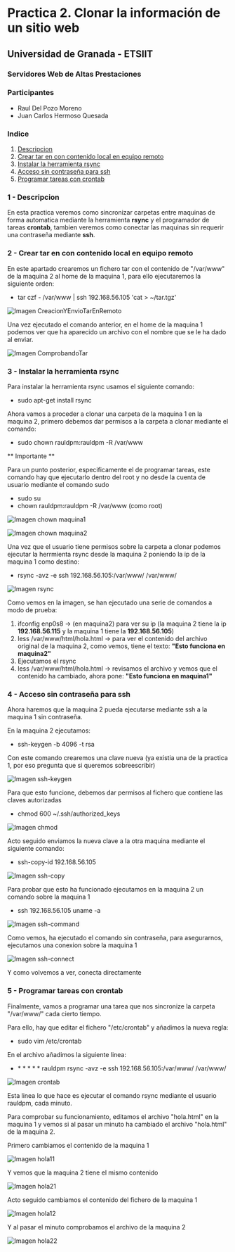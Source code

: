 # Practica 2. Clonar la información de un sitio web #
 
## Universidad de Granada - ETSIIT ##
### Servidores Web de Altas Prestaciones ###

### Participantes ###

- Raul Del Pozo Moreno
- Juan Carlos Hermoso Quesada

### Indice ###

1. [Descripcion](#id1)
2. [Crear tar en con contenido local en equipo remoto](#id2)
3. [Instalar la herramienta rsync](#id3)
4. [Acceso sin contraseña para ssh](#id4)
5. [Programar tareas con crontab](#id5)

### 1 - Descripcion <a name="id1"></a>

En esta practica veremos como sincronizar carpetas entre maquinas de forma automatica mediante la herramienta **rsync** y el programador de tareas **crontab**, tambien veremos como conectar las maquinas sin requerir una contraseña mediante **ssh**.

### 2 - Crear tar en con contenido local en equipo remoto <a name="id2"></a>

En este apartado crearemos un fichero tar con el contenido de "/var/www" de la maquina 2 al home de la maquina 1, para ello ejecutaremos la siguiente orden:

- tar czf - /var/www | ssh 192.168.56.105 'cat > ~/tar.tgz'

![Imagen CreacionYEnvioTarEnRemoto](https://github.com/rauldpm/SWAP1718/blob/master/Practica2/Imagenes/enviandoArchivo.png "Imagen CreacionYEnvioTarEnRemoto")

Una vez ejecutado el comando anterior, en el home de la maquina 1 podemos ver que ha aparecido un archivo con el nombre que se le ha dado al enviar.

![Imagen ComprobandoTar](https://github.com/rauldpm/SWAP1718/blob/master/Practica2/Imagenes/archivoRecibido.png "Imagen ComprobandoTar")


### 3 - Instalar la herramienta rsync <a name="id3"></a>

Para instalar la herramienta rsync usamos el siguiente comando:

- sudo apt-get install rsync

Ahora vamos a proceder a clonar una carpeta de la maquina 1 en la maquina 2, primero debemos dar permisos a la carpeta a clonar mediante el comando:

- sudo chown rauldpm:rauldpm -R /var/www

** Importante ** 

Para un punto posterior, especificamente el de programar tareas, este comando hay que ejecutarlo dentro del root y no desde la cuenta de usuario mediante el comando sudo

- sudo su
- chown rauldpm:rauldpm -R /var/www (como root)

![Imagen chown maquina1](https://github.com/rauldpm/SWAP1718/blob/master/Practica2/Imagenes/chown1.png "Imagen chown maquina 1")

![Imagen chown maquina2](https://github.com/rauldpm/SWAP1718/blob/master/Practica2/Imagenes/chown2.png "Imagen chown maquina 2")

Una vez que el usuario tiene permisos sobre la carpeta a clonar podemos ejecutar la herrmienta rsync desde la maquina 2 poniendo la ip de la maquina 1 como destino:

- rsync -avz -e ssh 192.168.56.105:/var/www/ /var/www/

![Imagen rsync](https://github.com/rauldpm/SWAP1718/blob/master/Practica2/Imagenes/rsyncMaquina1a2.png "Imagen rsync")

Como vemos en la imagen, se han ejecutado una serie de comandos a modo de prueba:

1. ifconfig enp0s8 -> (en maquina2) para ver su ip (la maquina 2 tiene la ip **192.168.56.115** y la maquina 1 tiene la **192.168.56.105**)
2. less /var/www/html/hola.html -> para ver el contenido del archivo original de la maquina 2, como vemos, tiene el texto: **"Esto funciona en maquina2"**
3. Ejecutamos el rsync
4. less /var/www/html/hola.html -> revisamos el archivo y vemos que el contenido ha cambiado, ahora pone: **"Esto funciona en maquina1"**


### 4 - Acceso sin contraseña para ssh <a name="id4"></a>

Ahora haremos que la maquina 2 pueda ejecutarse mediante ssh a la maquina 1 sin contraseña.

En la maquina 2 ejecutamos:

- ssh-keygen -b 4096 -t rsa

Con este comando crearemos una clave nueva (ya existia una de la practica 1, por eso pregunta que si queremos sobreescribir)

![Imagen ssh-keygen](https://github.com/rauldpm/SWAP1718/blob/master/Practica2/Imagenes/ssh-keygen.png "Imagen ssh-keygen")

Para que esto funcione, debemos dar permisos al fichero que contiene las claves autorizadas

- chmod 600 ~/.ssh/authorized_keys

![Imagen chmod](https://github.com/rauldpm/SWAP1718/blob/master/Practica2/Imagenes/chmod.png "Imagen chmod")

Acto seguido enviamos la nueva clave a la otra maquina mediante el siguiente comando:

- ssh-copy-id 192.168.56.105

![Imagen ssh-copy](https://github.com/rauldpm/SWAP1718/blob/master/Practica2/Imagenes/ssh-copy.png "Imagen ssh-copy")

Para probar que esto ha funcionado ejecutamos en la maquina 2 un comando sobre la maquina 1

- ssh 192.168.56.105 uname -a

![Imagen ssh-command](https://github.com/rauldpm/SWAP1718/blob/master/Practica2/Imagenes/sshCommand.png "Imagen ssh-command")

Como vemos, ha ejecutado el comando sin contraseña, para asegurarnos, ejecutamos una conexion sobre la maquina 1

![Imagen ssh-connect](https://github.com/rauldpm/SWAP1718/blob/master/Practica2/Imagenes/sshConnect.png "Imagen ssh-command")

Y como volvemos a ver, conecta directamente

### 5 - Programar tareas con crontab <a name="id5"></a>

Finalmente, vamos a programar una tarea que nos sincronize la carpeta "/var/www/" cada cierto tiempo.

Para ello, hay que editar el fichero "/etc/crontab" y añadimos la nueva regla:

- sudo vim /etc/crontab

En el archivo añadimos la siguiente linea:

- \*  \*  \* \* \* rauldpm rsync -avz -e ssh 192.168.56.105:/var/www/ /var/www/

![Imagen crontab](https://github.com/rauldpm/SWAP1718/blob/master/Practica2/Imagenes/crontab.png "Imagen crontab")

Esta linea lo que hace es ejecutar el comando rsync mediante el usuario rauldpm, cada minuto.

Para comprobar su funcionamiento, editamos el archivo "hola.html" en la maquina 1 y vemos si al pasar un minuto ha cambiado el archivo "hola.html" de la maquina 2.

Primero cambiamos el contenido de la maquina 1

![Imagen hola11](https://github.com/rauldpm/SWAP1718/blob/master/Practica2/Imagenes/hola11.png "Imagen hola11")

Y vemos que la maquina 2 tiene el mismo contenido

![Imagen hola21](https://github.com/rauldpm/SWAP1718/blob/master/Practica2/Imagenes/hola21.png "Imagen hola21")

Acto seguido cambiamos el contenido del fichero de la maquina 1

![Imagen hola12](https://github.com/rauldpm/SWAP1718/blob/master/Practica2/Imagenes/hola12.png "Imagen hola12")

Y al pasar el minuto comprobamos el archivo de la maquina 2

![Imagen hola22](https://github.com/rauldpm/SWAP1718/blob/master/Practica2/Imagenes/hola22.png "Imagen hola22")




